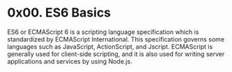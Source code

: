 # 0x00. ES6 Basics
ES6 or ECMAScript 6 is a scripting language specification which is standardized by ECMAScript International. This specification governs some languages such as JavaScript, ActionScript, and Jscript. ECMAScript is generally used for client-side scripting, and it is also used for writing server applications and services by using Node.js.
